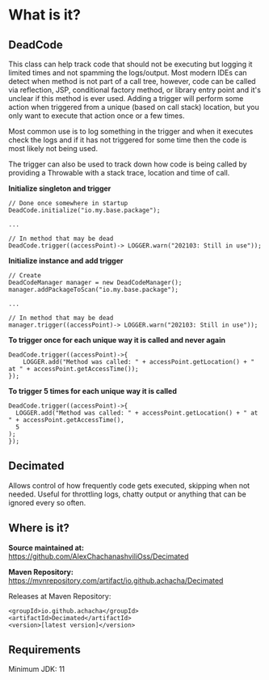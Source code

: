 What is it?
===

DeadCode
-
This class can help track code that should not be executing but logging it limited times and not
spamming the logs/output.  Most modern IDEs can detect when method is not part of a call tree,
however, code can be called via reflection, JSP, conditional factory method, or library entry point
and it's unclear if this method is ever used.  Adding a trigger will perform some action
when triggered from a unique (based on call stack) location, but you only want to execute that action
once or a few times.

Most common use is to log something in the trigger and when it executes check
the logs and if it has not triggered for some time then the code is most likely not being used.

The trigger can also be used to track down how code is being called by providing a Throwable with
a stack trace, location and time of call.

**Initialize singleton and trigger**
```
// Done once somewhere in startup
DeadCode.initialize("io.my.base.package");

...

// In method that may be dead
DeadCode.trigger((accessPoint)-> LOGGER.warn("202103: Still in use"));
```

**Initialize instance and add trigger**
```
// Create
DeadCodeManager manager = new DeadCodeManager();
manager.addPackageToScan("io.my.base.package");

...

// In method that may be dead
manager.trigger((accessPoint)-> LOGGER.warn("202103: Still in use"));
```

**To trigger once for each unique way it is called and never again**
```
DeadCode.trigger((accessPoint)->{ 
    LOGGER.add("Method was called: " + accessPoint.getLocation() + " at " + accessPoint.getAccessTime()); 
});
```

**To trigger 5 times for each unique way it is called**
```
DeadCode.trigger((accessPoint)->{
  LOGGER.add("Method was called: " + accessPoint.getLocation() + " at " + accessPoint.getAccessTime(),
  5
);
});
```

Decimated
-
Allows control of how frequently code gets executed, skipping when not needed.
Useful for throttling logs, chatty output or anything that can be ignored every so often.


Where is it?
---
**Source maintained at:** https://github.com/AlexChachanashviliOss/Decimated

**Maven Repository:** https://mvnrepository.com/artifact/io.github.achacha/Decimated

Releases at Maven Repository:

    <groupId>io.github.achacha</groupId>
    <artifactId>Decimated</artifactId>
    <version>[latest version]</version>


Requirements
---

Minimum JDK: 11
